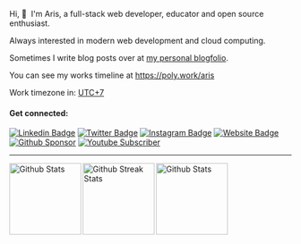 <!-- <img src="https://media.giphy.com/media/SWoSkN6DxTszqIKEqv/giphy.gif" alt="Aris Ripandi"> -->

Hi, 👋  &nbsp;I'm Aris, a full-stack web developer, educator and open source enthusiast.

Always interested in modern web development and cloud computing.

Sometimes I write blog posts over at [my personal blogfolio](https://ripandis.com/blog).

You can see my works timeline at https://poly.work/aris

Work timezone in: <a href="https://time.is/UTC+7" target="_blank" rel="noopener noreferrer">UTC+7</a>


#### Get connected:

[![Linkedin Badge](https://img.shields.io/badge/-aris--ripandi-blue?style=flat-square&logo=Linkedin&logoColor=white&link=https://www.linkedin.com/in/aris-ripandi/)](https://www.linkedin.com/in/aris-ripandi)
[![Twitter Badge](https://img.shields.io/badge/-@riipandi-1ca0f1?style=flat-square&labelColor=1ca0f1&logo=twitter&logoColor=white&link=https://twitter.com/riipandi)](https://twitter.com/riipandi)
[![Instagram Badge](https://img.shields.io/badge/-@riipandi-D7008A?style=flat-square&labelColor=D7008A&logo=Instagram&logoColor=white&link=https://www.instagram.com/riipandi)](https://www.instagram.com/riipandi)
[![Website Badge](https://img.shields.io/badge/ripandis.com-blueviolet?style=flat-square&logo=appveyor&logoColor=white&link=https://ripandis.com/)](https://ripandis.com/)
[![Github Sponsor](https://img.shields.io/static/v1?color=26B643&label=Sponsor&message=%E2%9D%A4&logo=GitHub&style=flat-square)](https://github.com/sponsors/riipandi)
[![Youtube Subscriber](https://img.shields.io/youtube/channel/subscribers/UCwNN8WeUgXzqaSEjPNLuLmw?style=flat-square)](https://www.youtube.com/channel/UCwNN8WeUgXzqaSEjPNLuLmw)

<hr />

<img src="https://github-readme-stats.vercel.app/api?username=riipandi&theme=radical&layout=compact&show_icons=true&theme=radical&include_all_commits=true&count_private=true" align="left" height="128" alt="Github Stats" />
<img src="https://github-readme-streak-stats.herokuapp.com/?user=mahmoudz&theme=vue&hide_border=false&stroke=0000&background=FFFFFF&ring=60D9FA&fire=60D9FA&currStreakLabel=60D9FA" align="left" height="128" alt="Github Streak Stats" />
<img src="https://github-readme-stats.vercel.app/api/top-langs/?username=riipandi&theme=vue" align="left" height="128" alt="Github Stats" />
